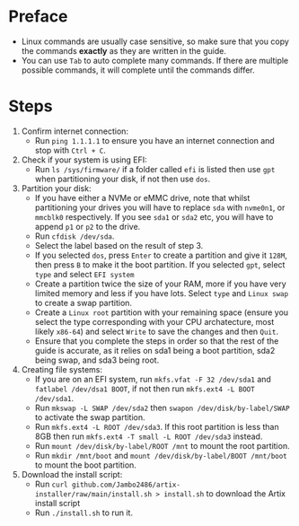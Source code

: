 # Preface

- Linux commands are usually case sensitive, so make sure that you copy the commands **exactly** as they are written in the guide.
- You can use `Tab` to auto complete many commands. If there are multiple possible commands, it will complete until the commands differ.


# Steps

1. Confirm internet connection:
    - Run `ping 1.1.1.1` to ensure you have an internet connection and stop with `Ctrl + C`.
2. Check if your system is using EFI:
    - Run `ls /sys/firmware/` if a folder called `efi` is listed then use `gpt` when partitioning your disk, if not then use `dos`.
3. Partition your disk:
    - If you have either a NVMe or eMMC drive, note that whilst partitioning your drives you will have to replace `sda` with `nvme0n1`, or `mmcblk0` respectively. If you see `sda1` or `sda2` etc, you will have to append `p1` or `p2` to the drive.
    - Run `cfdisk /dev/sda`.
    - Select the label based on the result of step 3.
    - If you selected `dos`, press `Enter` to create a partition and give it `128M`, then press `B` to make it the boot partition. If you selected `gpt`, select `type` and select `EFI system`
    - Create a partition twice the size of your RAM, more if you have very limited memory and less if you have lots. Select `type` and `Linux swap` to create a swap partition.
    - Create a `Linux root` partition with your remaining space (ensure you select the type corresponding with your CPU archatecture, most likely `x86-64`) and select `Write` to save the changes and then `Quit`.
    - Ensure that you complete the steps in order so that the rest of the guide is accurate, as it relies on sda1 being a boot partition, sda2 being swap, and sda3 being root.
4. Creating file systems:
    - If you are on an EFI system, run `mkfs.vfat -F 32 /dev/sda1` and `fatlabel /dev/dsa1 BOOT`, if not then run `mkfs.ext4 -L BOOT /dev/sda1`.
    - Run `mkswap -L SWAP /dev/sda2` then `swapon /dev/disk/by-label/SWAP` to  activate the swap partition.
    - Run `mkfs.ext4 -L ROOT /dev/sda3`. If this root partition is less than 8GB then run `mkfs.ext4 -T small -L ROOT /dev/sda3` instead.
    - Run `mount /dev/disk/by-label/ROOT /mnt` to mount the root partition.
    - Run `mkdir /mnt/boot` and `mount /dev/disk/by-label/BOOT /mnt/boot` to mount the boot partition.
4. Download the install script:
    - Run `curl github.com/Jambo2486/artix-installer/raw/main/install.sh > install.sh` to download the Artix install script
    - Run `./install.sh` to run it.